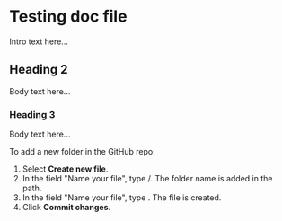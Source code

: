 # Testing doc file
Intro text here...

## Heading 2
Body text here...

### Heading 3
Body text here...


To add a new folder in the GitHub repo: 
1. Select **Create new file**. 
2. In the field "Name your file", type <new folder name>/. The folder name is added in the path. 
3. In the field "Name your file", type <new file name>. The file is created. 
4. Click **Commit changes**.

